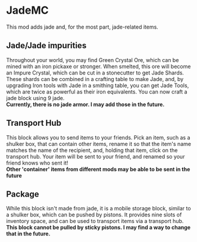 JadeMC
==================
This mod adds jade and, for the most part, jade-related items.

Jade/Jade impurities
------------------
Throughout your world, you may find Green Crystal Ore, which can be mined with an iron pickaxe or stronger.  When smelted, this ore will become an Impure Crystal, which can be cut in a stonecutter to get Jade Shards.  These shards can be combined in a crafting table to make Jade, and, by upgrading Iron tools with Jade in a smithing table, you can get Jade Tools, which are twice as powerful as their iron equivalents.  You can now craft a jade block using 9 jade.  
**Currently, there is no jade armor.  I may add those in the future.**

Transport Hub
------------------
This block allows you to send items to your friends.  Pick an item, such as a shulker box, that can contain other items, rename it so that the item's name matches the name of the recipient, and, holding that item, click on the transport hub.  Your item will be sent to your friend, and renamed so your friend knows who sent it!  
**Other 'container' items from different mods may be able to be sent in the future**

Package
------------------
While this block isn't made from jade, it is a mobile storage block, similar to a shulker box, which can be pushed by pistons.  It provides nine slots of inventory space, and can be used to transport items via a transport hub.  
**This block cannot be pulled by sticky pistons.  I may find a way to change that in the future.**